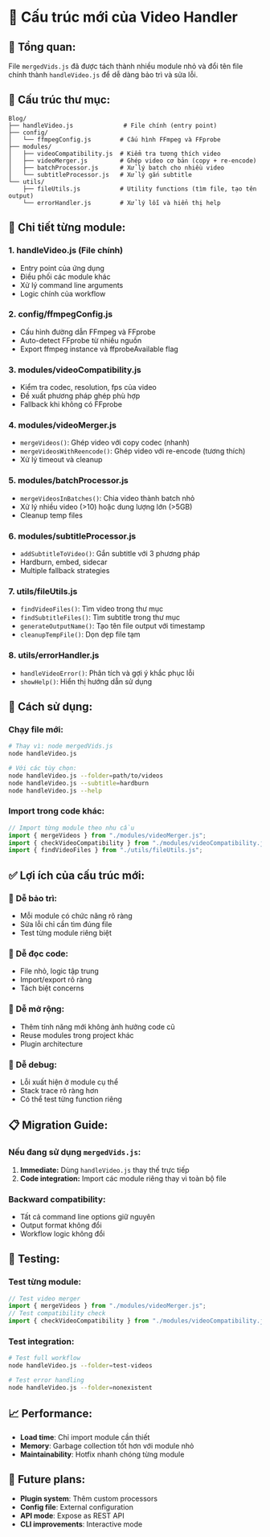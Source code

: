 # 📁 Cấu trúc mới của Video Handler

## 🎯 Tổng quan:
File `mergedVids.js` đã được tách thành nhiều module nhỏ và đổi tên file chính thành `handleVideo.js` để dễ dàng bảo trì và sửa lỗi.

## 📂 Cấu trúc thư mục:

```
Blog/
├── handleVideo.js              # File chính (entry point)
├── config/
│   └── ffmpegConfig.js        # Cấu hình FFmpeg và FFprobe
├── modules/
│   ├── videoCompatibility.js  # Kiểm tra tương thích video
│   ├── videoMerger.js         # Ghép video cơ bản (copy + re-encode)
│   ├── batchProcessor.js      # Xử lý batch cho nhiều video
│   └── subtitleProcessor.js   # Xử lý gắn subtitle
└── utils/
    ├── fileUtils.js           # Utility functions (tìm file, tạo tên output)
    └── errorHandler.js        # Xử lý lỗi và hiển thị help
```

## 🔧 Chi tiết từng module:

### 1. **handleVideo.js** (File chính)
- Entry point của ứng dụng
- Điều phối các module khác
- Xử lý command line arguments
- Logic chính của workflow

### 2. **config/ffmpegConfig.js**
- Cấu hình đường dẫn FFmpeg và FFprobe
- Auto-detect FFprobe từ nhiều nguồn
- Export ffmpeg instance và ffprobeAvailable flag

### 3. **modules/videoCompatibility.js**
- Kiểm tra codec, resolution, fps của video
- Đề xuất phương pháp ghép phù hợp
- Fallback khi không có FFprobe

### 4. **modules/videoMerger.js**
- `mergeVideos()`: Ghép video với copy codec (nhanh)
- `mergeVideosWithReencode()`: Ghép video với re-encode (tương thích)
- Xử lý timeout và cleanup

### 5. **modules/batchProcessor.js**
- `mergeVideosInBatches()`: Chia video thành batch nhỏ
- Xử lý nhiều video (>10) hoặc dung lượng lớn (>5GB)
- Cleanup temp files

### 6. **modules/subtitleProcessor.js**
- `addSubtitleToVideo()`: Gắn subtitle với 3 phương pháp
- Hardburn, embed, sidecar
- Multiple fallback strategies

### 7. **utils/fileUtils.js**
- `findVideoFiles()`: Tìm video trong thư mục
- `findSubtitleFiles()`: Tìm subtitle trong thư mục
- `generateOutputName()`: Tạo tên file output với timestamp
- `cleanupTempFile()`: Dọn dẹp file tạm

### 8. **utils/errorHandler.js**
- `handleVideoError()`: Phân tích và gợi ý khắc phục lỗi
- `showHelp()`: Hiển thị hướng dẫn sử dụng

## 🚀 Cách sử dụng:

### Chạy file mới:
```bash
# Thay vì: node mergedVids.js
node handleVideo.js

# Với các tùy chọn:
node handleVideo.js --folder=path/to/videos
node handleVideo.js --subtitle=hardburn
node handleVideo.js --help
```

### Import trong code khác:
```javascript
// Import từng module theo nhu cầu
import { mergeVideos } from "./modules/videoMerger.js";
import { checkVideoCompatibility } from "./modules/videoCompatibility.js";
import { findVideoFiles } from "./utils/fileUtils.js";
```

## ✅ Lợi ích của cấu trúc mới:

### 🔧 **Dễ bảo trì:**
- Mỗi module có chức năng rõ ràng
- Sửa lỗi chỉ cần tìm đúng file
- Test từng module riêng biệt

### 📝 **Dễ đọc code:**
- File nhỏ, logic tập trung
- Import/export rõ ràng
- Tách biệt concerns

### 🔄 **Dễ mở rộng:**
- Thêm tính năng mới không ảnh hưởng code cũ
- Reuse modules trong project khác
- Plugin architecture

### 🐛 **Dễ debug:**
- Lỗi xuất hiện ở module cụ thể
- Stack trace rõ ràng hơn
- Có thể test từng function riêng

## 📋 Migration Guide:

### Nếu đang sử dụng `mergedVids.js`:
1. **Immediate:** Dùng `handleVideo.js` thay thế trực tiếp
2. **Code integration:** Import các module riêng thay vì toàn bộ file

### Backward compatibility:
- Tất cả command line options giữ nguyên
- Output format không đổi
- Workflow logic không đổi

## 🧪 Testing:

### Test từng module:
```javascript
// Test video merger
import { mergeVideos } from "./modules/videoMerger.js";
// Test compatibility check
import { checkVideoCompatibility } from "./modules/videoCompatibility.js";
```

### Test integration:
```bash
# Test full workflow
node handleVideo.js --folder=test-videos

# Test error handling
node handleVideo.js --folder=nonexistent
```

## 📈 Performance:

- **Load time**: Chỉ import module cần thiết
- **Memory**: Garbage collection tốt hơn với module nhỏ
- **Maintainability**: Hotfix nhanh chóng từng module

## 🔮 Future plans:

- **Plugin system**: Thêm custom processors
- **Config file**: External configuration
- **API mode**: Expose as REST API
- **CLI improvements**: Interactive mode